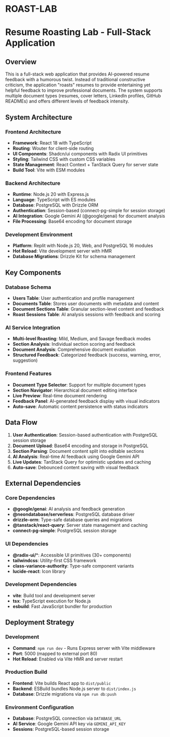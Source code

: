 # ROAST-LAB
# Resume Roasting Lab - Full-Stack Application

## Overview

This is a full-stack web application that provides AI-powered resume feedback with a humorous twist. Instead of traditional constructive criticism, the application "roasts" resumes to provide entertaining yet helpful feedback to improve professional documents. The system supports multiple document types (resumes, cover letters, LinkedIn profiles, GitHub READMEs) and offers different levels of feedback intensity.

## System Architecture

### Frontend Architecture
- **Framework**: React 18 with TypeScript
- **Routing**: Wouter for client-side routing
- **UI Components**: Shadcn/ui components with Radix UI primitives
- **Styling**: Tailwind CSS with custom CSS variables
- **State Management**: React Context + TanStack Query for server state
- **Build Tool**: Vite with ESM modules

### Backend Architecture
- **Runtime**: Node.js 20 with Express.js
- **Language**: TypeScript with ES modules
- **Database**: PostgreSQL with Drizzle ORM
- **Authentication**: Session-based (connect-pg-simple for session storage)
- **AI Integration**: Google Gemini AI (@google/genai) for document analysis
- **File Processing**: Base64 encoding for document storage

### Development Environment
- **Platform**: Replit with Node.js 20, Web, and PostgreSQL 16 modules
- **Hot Reload**: Vite development server with HMR
- **Database Migrations**: Drizzle Kit for schema management

## Key Components

### Database Schema
- **Users Table**: User authentication and profile management
- **Documents Table**: Stores user documents with metadata and content
- **Document Sections Table**: Granular section-level content and feedback
- **Roast Sessions Table**: AI analysis sessions with feedback and scoring

### AI Service Integration
- **Multi-level Roasting**: Mild, Medium, and Savage feedback modes
- **Section Analysis**: Individual section scoring and feedback
- **Document Analysis**: Comprehensive document evaluation
- **Structured Feedback**: Categorized feedback (success, warning, error, suggestion)

### Frontend Features
- **Document Type Selector**: Support for multiple document types
- **Section Navigator**: Hierarchical document editing interface
- **Live Preview**: Real-time document rendering
- **Feedback Panel**: AI-generated feedback display with visual indicators
- **Auto-save**: Automatic content persistence with status indicators

## Data Flow

1. **User Authentication**: Session-based authentication with PostgreSQL session storage
2. **Document Upload**: Base64 encoding and storage in PostgreSQL
3. **Section Parsing**: Document content split into editable sections
4. **AI Analysis**: Real-time AI feedback using Google Gemini API
5. **Live Updates**: TanStack Query for optimistic updates and caching
6. **Auto-save**: Debounced content saving with visual feedback

## External Dependencies

### Core Dependencies
- **@google/genai**: AI analysis and feedback generation
- **@neondatabase/serverless**: PostgreSQL database driver
- **drizzle-orm**: Type-safe database queries and migrations
- **@tanstack/react-query**: Server state management and caching
- **connect-pg-simple**: PostgreSQL session storage

### UI Dependencies
- **@radix-ui/***: Accessible UI primitives (30+ components)
- **tailwindcss**: Utility-first CSS framework
- **class-variance-authority**: Type-safe component variants
- **lucide-react**: Icon library

### Development Dependencies
- **vite**: Build tool and development server
- **tsx**: TypeScript execution for Node.js
- **esbuild**: Fast JavaScript bundler for production

## Deployment Strategy

### Development
- **Command**: `npm run dev` - Runs Express server with Vite middleware
- **Port**: 5000 (mapped to external port 80)
- **Hot Reload**: Enabled via Vite HMR and server restart

### Production Build
- **Frontend**: Vite builds React app to `dist/public`
- **Backend**: ESBuild bundles Node.js server to `dist/index.js`
- **Database**: Drizzle migrations via `npm run db:push`

### Environment Configuration
- **Database**: PostgreSQL connection via `DATABASE_URL`
- **AI Service**: Google Gemini API key via `GEMINI_API_KEY`
- **Sessions**: PostgreSQL-based session storage

